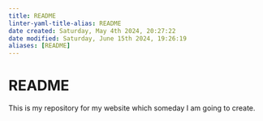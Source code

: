 ```yaml
---
title: README
linter-yaml-title-alias: README
date created: Saturday, May 4th 2024, 20:27:22
date modified: Saturday, June 15th 2024, 19:26:19
aliases: [README]
---
```


# README

This is my repository for my website which someday I am going to create.
